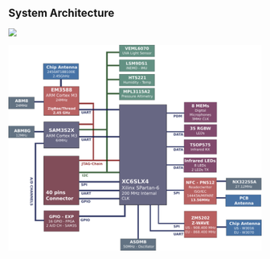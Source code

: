 ## System Architecture
![](../img/matrix-creator-system-architecture.png)

![](../../img/matrix-creator-system-architecture-expanded.png)

